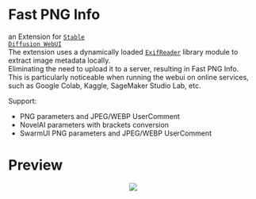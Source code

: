 # Fast PNG Info
an Extension for <code>[Stable Diffusion WebUI](https://github.com/AUTOMATIC1111/stable-diffusion-webui)</code><br>
The extension uses a dynamically loaded <code>[ExifReader](https://github.com/mattiasw/ExifReader)</code> library module to extract image metadata locally.<br>
Eliminating the need to upload it to a server, resulting in Fast PNG Info.<br>
This is particularly noticeable when running the webui on online services, such as Google Colab, Kaggle, SageMaker Studio Lab, etc.<br>

Support:
- PNG parameters and JPEG/WEBP UserComment
- NovelAI parameters with brackets conversion
- SwarmUI PNG parameters and JPEG/WEBP UserComment

# Preview

<p align="center">
  <img src="https://github.com/user-attachments/assets/8a554ae4-da6f-4396-b9da-be86adf1ef2d", widht=1000px>
</p>
